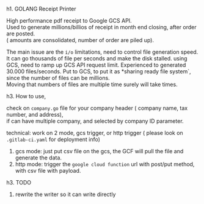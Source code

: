 

h1. GOLANG Receipt Printer 

High performance pdf receipt to Google GCS API.  
Used to generate millions/billios of receipt in month end closing, after order are posted.  
( amounts are consolidated, number of order are piled up).  


The main issue are the `i/o` limitations, need to control file generation speed. It can go thousands of file per seconds and make the disk stalled. using GCS, need to ramp up GCS API request limit. Experienced to generated 30.000 files/seconds.
Put to GCS, to put it as *sharing ready file system`, since the number of files can be millions.  
Moving that numbers of files are multiple time surely will take times.  


h3. How to use,

check on `company.go` file for your company header ( company name, tax number, and address),   
if can have multiple company, and selected by company ID parameter.


technical:
work on 2 mode, gcs trigger, or http trigger ( please look on `.gitlab-ci.yaml` for deployment info)
1. gcs mode: just put csv file on the gcs, the GCF will pull the file and generate the data.
2. http mode: trigger the `google cloud function`  url with post/put method, with csv file with payload.



h3. TODO
1. rewrite the writer so it can write directly
